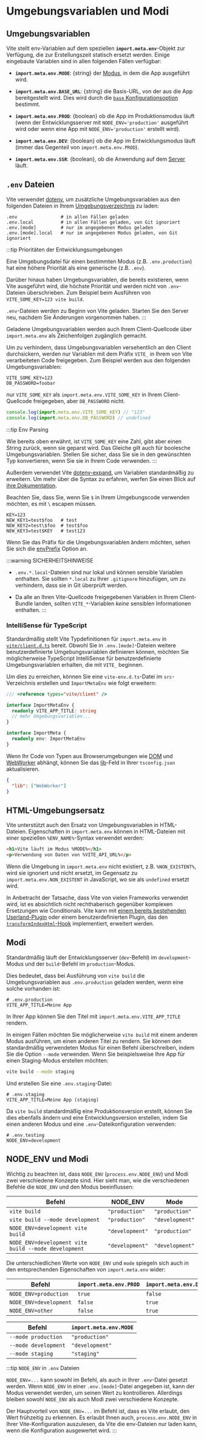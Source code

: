 # Umgebungsvariablen und Modi

## Umgebungsvariablen

Vite stellt env-Variablen auf dem speziellen **`import.meta.env`**-Objekt zur Verfügung, die zur Erstellungszeit statisch ersetzt werden. Einige eingebaute Variablen sind in allen folgenden Fällen verfügbar:

- **`import.meta.env.MODE`**: {string} der [Modus](#Modi), in dem die App ausgeführt wird.

- **`import.meta.env.BASE_URL`**: {string} die Basis-URL, von der aus die App bereitgestellt wird. Dies wird durch die [`base` Konfigurationsoption](/config/shared-options.md#base) bestimmt.

- **`import.meta.env.PROD`**: {boolean} ob die App im Produktionsmodus läuft (wenn der Entwicklungsserver mit `NODE_ENV='production'` ausgeführt wird oder wenn eine App mit `NODE_ENV='production'` erstellt wird).

- **`import.meta.env.DEV`**: {boolean} ob die App im Entwicklungsmodus läuft (immer das Gegenteil von `import.meta.env.PROD`).

- **`import.meta.env.SSR`**: {boolean}, ob die Anwendung auf dem [Server](./ssr.md#conditional-logic) läuft.

## `.env` Dateien

Vite verwendet [dotenv](https://github.com/motdotla/dotenv), um zusätzliche Umgebungsvariablen aus den folgenden Dateien in Ihrem [Umgebungsverzeichnis](/config/shared-options.md#envdir) zu laden:

```
.env                # in allen Fällen geladen
.env.local          # in allen Fällen geladen, von Git ignoriert
.env.[mode]         # nur im angegebenen Modus geladen
.env.[mode].local   # nur im angegebenen Modus geladen, von Git ignoriert
```

:::tip Prioritäten der Entwicklungsumgebungen

Eine Umgebungsdatei für einen bestimmten Modus (z.B. `.env.production`) hat eine höhere Priorität als eine generische (z.B. `.env`).

Darüber hinaus haben Umgebungsvariablen, die bereits existieren, wenn Vite ausgeführt wird, die höchste Priorität und werden nicht von `.env`-Dateien überschrieben. Zum Beispiel beim Ausführen von `VITE_SOME_KEY=123 vite build`.

`.env`-Dateien werden zu Beginn von Vite geladen. Starten Sie den Server neu, nachdem Sie Änderungen vorgenommen haben.
:::

Geladene Umgebungsvariablen werden auch Ihrem Client-Quellcode über `import.meta.env` als Zeichenfolgen zugänglich gemacht.

Um zu verhindern, dass Umgebungsvariablen versehentlich an den Client durchsickern, werden nur Variablen mit dem Präfix `VITE_` in Ihrem von Vite verarbeiteten Code freigegeben. Zum Beispiel werden aus den folgenden Umgebungsvariablen:

```
VITE_SOME_KEY=123
DB_PASSWORD=foobar
```

nur `VITE_SOME_KEY` als `import.meta.env.VITE_SOME_KEY` in Ihrem Client-Quellcode freigegeben, aber `DB_PASSWORD` nicht.

```js
console.log(import.meta.env.VITE_SOME_KEY) // "123"
console.log(import.meta.env.DB_PASSWORD) // undefined
```

:::tip Env Parsing

Wie bereits oben erwähnt, ist `VITE_SOME_KEY` eine Zahl, gibt aber einen String zurück, wenn sie geparst wird. Das Gleiche gilt auch für boolesche Umgebungsvariablen. Stellen Sie sicher, dass Sie sie in den gewünschten Typ konvertieren, wenn Sie sie in Ihrem Code verwenden.
:::

Außerdem verwendet Vite [dotenv-expand](https://github.com/motdotla/dotenv-expand), um Variablen standardmäßig zu erweitern. Um mehr über die Syntax zu erfahren, werfen Sie einen Blick auf [ihre Dokumentation](https://github.com/motdotla/dotenv-expand#what-rules-does-the-expansion-engine-follow).

Beachten Sie, dass Sie, wenn Sie `$` in Ihrem Umgebungscode verwenden möchten, es mit `\` escapen müssen.

```
KEY=123
NEW_KEY1=test$foo   # test
NEW_KEY2=test\$foo  # test$foo
NEW_KEY3=test$KEY   # test123
```

Wenn Sie das Präfix für die Umgebungsvariablen ändern möchten, sehen Sie sich die [envPrefix](/config/shared-options.html#envprefix) Option an.

:::warning SICHERHEITSHINWEISE

- `.env.*.local`-Dateien sind nur lokal und können sensible Variablen enthalten. Sie sollten `*.local` zu Ihrer `.gitignore` hinzufügen, um zu verhindern, dass sie in Git überprüft werden.

- Da alle an Ihren Vite-Quellcode freigegebenen Variablen in Ihrem Client-Bundle landen, sollten `VITE_*`-Variablen _keine_ sensiblen Informationen enthalten.
  :::

### IntelliSense für TypeScript

Standardmäßig stellt Vite Typdefinitionen für `import.meta.env` in [`vite/client.d.ts`](https://github.com/vitejs/vite/blob/main/packages/vite/client.d.ts) bereit. Obwohl Sie in `.env.[mode]`-Dateien weitere benutzerdefinierte Umgebungsvariablen definieren können, möchten Sie möglicherweise TypeScript IntelliSense für benutzerdefinierte Umgebungsvariablen erhalten, die mit `VITE_` beginnen.

Um dies zu erreichen, können Sie eine `vite-env.d.ts`-Datei im `src`-Verzeichnis erstellen und `ImportMetaEnv` wie folgt erweitern:

```typescript
/// <reference types="vite/client" />

interface ImportMetaEnv {
  readonly VITE_APP_TITLE: string
  // mehr Umgebungsvariablen...
}

interface ImportMeta {
  readonly env: ImportMetaEnv
}
```

Wenn Ihr Code von Typen aus Browserumgebungen wie [DOM](https://github.com/microsoft/TypeScript/blob/main/lib/lib.dom.d.ts) und [WebWorker](https://github.com/microsoft/TypeScript/blob/main/lib/lib.webworker.d.ts) abhängt, können Sie das [lib](https://www.typescriptlang.org/tsconfig#lib)-Feld in Ihrer `tsconfig.json` aktualisieren.

```json
{
  "lib": ["WebWorker"]
}
```

## HTML-Umgebungsersatz

Vite unterstützt auch den Ersatz von Umgebungsvariablen in HTML-Dateien. Eigenschaften in `import.meta.env` können in HTML-Dateien mit einer speziellen `%ENV_NAME%`-Syntax verwendet werden:

```html
<h1>Vite läuft im Modus %MODE%</h1>
<p>Verwendung von Daten von %VITE_API_URL%</p>
```

Wenn die Umgebung in `import.meta.env` nicht existiert, z.B. `%NON_EXISTENT%`, wird sie ignoriert und nicht ersetzt, im Gegensatz zu `import.meta.env.NON_EXISTENT` in JavaScript, wo sie als `undefined` ersetzt wird.

In Anbetracht der Tatsache, dass Vite von vielen Frameworks verwendet wird, ist es absichtlich nicht rechthaberisch gegenüber komplexen Ersetzungen wie Conditionals. Vite kann mit [einem bereits bestehenden Userland-Plugin](https://github.com/vitejs/awesome-vite#transformers) oder einem benutzerdefinierten Plugin, das den [`transformIndexHtml`-Hook](./api-plugin#transformindexhtml) implementiert, erweitert werden.

## Modi

Standardmäßig läuft der Entwicklungsserver (`dev`-Befehl) im `development`-Modus und der `build`-Befehl im `production`-Modus.

Dies bedeutet, dass bei Ausführung von `vite build` die Umgebungsvariablen aus `.env.production` geladen werden, wenn eine solche vorhanden ist:

```
# .env.production
VITE_APP_TITLE=Meine App
```

In Ihrer App können Sie den Titel mit `import.meta.env.VITE_APP_TITLE` rendern.

In einigen Fällen möchten Sie möglicherweise `vite build` mit einem anderen Modus ausführen, um einen anderen Titel zu rendern. Sie können den standardmäßig verwendeten Modus für einen Befehl überschreiben, indem Sie die Option `--mode` verwenden. Wenn Sie beispielsweise Ihre App für einen Staging-Modus erstellen möchten:

```bash
vite build --mode staging
```

Und erstellen Sie eine `.env.staging`-Datei:

```
# .env.staging
VITE_APP_TITLE=Meine App (staging)
```

Da `vite build` standardmäßig eine Produktionsversion erstellt, können Sie dies ebenfalls ändern und eine Entwicklungsversion erstellen, indem Sie einen anderen Modus und eine `.env`-Dateikonfiguration verwenden:

```
# .env.testing
NODE_ENV=development
```

## NODE_ENV und Modi

Wichtig zu beachten ist, dass `NODE_ENV` (`process.env.NODE_ENV`) und Modi zwei verschiedene Konzepte sind. Hier sieht man, wie die verschiedenen Befehle die `NODE_ENV` und den Modus beeinflussen:

| Befehl                                               | NODE_ENV        | Mode            |
| ---------------------------------------------------- | --------------- | --------------- |
| `vite build`                                         | `"production"`  | `"production"`  |
| `vite build --mode development`                      | `"production"`  | `"development"` |
| `NODE_ENV=development vite build`                    | `"development"` | `"production"`  |
| `NODE_ENV=development vite build --mode development` | `"development"` | `"development"` |

Die unterschiedlichen Werte von `NODE_ENV` und `mode` spiegeln sich auch in den entsprechenden Eigenschaften von `import.meta.env` wider:

| Befehl                 | `import.meta.env.PROD` | `import.meta.env.DEV` |
| ---------------------- | ---------------------- | --------------------- |
| `NODE_ENV=production`  | `true`                 | `false`               |
| `NODE_ENV=development` | `false`                | `true`                |
| `NODE_ENV=other`       | `false`                | `true`                |

| Befehl               | `import.meta.env.MODE` |
| -------------------- | ---------------------- |
| `--mode production`  | `"production"`         |
| `--mode development` | `"development"`        |
| `--mode staging`     | `"staging"`            |

:::tip `NODE_ENV` in `.env` Dateien

`NODE_ENV=...` kann sowohl im Befehl, als auch in Ihrer `.env`-Datei gesetzt werden. Wenn `NODE_ENV` in einer `.env.[mode]`-Datei angegeben ist, kann der Modus verwendet werden, um seinen Wert zu kontrollieren. Allerdings bleiben sowohl `NODE_ENV` als auch Modi zwei verschiedene Konzepte.

Der Hauptvorteil von `NODE_ENV=...` im Befehl ist, dass es Vite erlaubt, den Wert frühzeitig zu erkennen. Es erlaubt Ihnen auch, `process.env.NODE_ENV` in Ihrer Vite-Konfiguration auszulesen, da Vite die env-Dateien nur laden kann, wenn die Konfiguration ausgewertet wird.
:::
